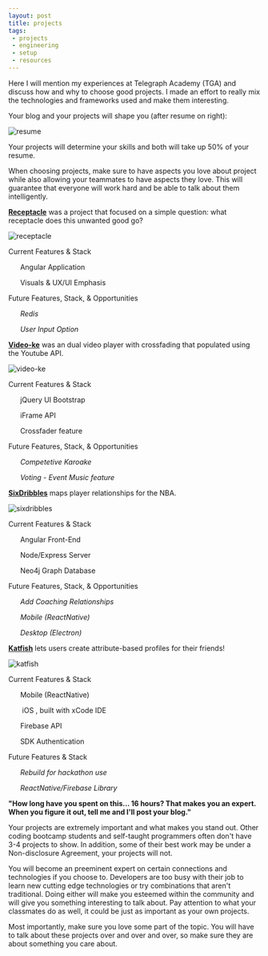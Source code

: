 ```yaml
---
layout: post
title: projects
tags:
 - projects
 - engineering
 - setup
 - resources
---
```


Here I will mention my experiences at Telegraph Academy (TGA) and discuss how and why to choose good projects. I made an effort to really mix the technologies and frameworks used and make them interesting.

Your blog and your projects will shape you (after resume on right):

<img src="resumes.png" alt="resume">

Your projects will determine your skills and both will take up 50% of your resume.

When choosing projects, make sure to have aspects you love about project while also allowing your teammates to have aspects they love. This will guarantee that everyone will work hard and be able to talk about them intelligently.

**<a href="http://receptacle-.herokuapp.com" target="_blank">Receptacle</a>** was a project that focused on a simple question: what receptacle does this unwanted good go?

<img src="receptacle.png" alt="receptacle">

Current Features & Stack

&nbsp; <i class="fa fa-check"></i> &nbsp; &nbsp; Angular Application

&nbsp; <i class="fa fa-check"></i> &nbsp; &nbsp; Visuals & UX/UI Emphasis

Future Features, Stack, & Opportunities

&nbsp; <i class="fa fa-thumb-tack"></i> &nbsp; &nbsp; *Redis*

&nbsp; <i class="fa fa-thumb-tack"></i> &nbsp; &nbsp; *User Input Option*

**<a href="http://video-ke.com" target="_blank">Video-ke</a>** was an dual video player with crossfading that populated using the Youtube API.

<img src="videoke.png" alt="video-ke">

Current Features & Stack

&nbsp; <i class="fa fa-check"></i> &nbsp; &nbsp; jQuery UI <i class="fa fa-twitter"></i> Bootstrap

&nbsp; <i class="fa fa-check"></i> &nbsp; &nbsp; <i class="fa fa-youtube"></i> iFrame API

&nbsp; <i class="fa fa-check"></i> &nbsp; &nbsp; Crossfader feature

Future Features, Stack, & Opportunities

&nbsp; <i class="fa fa-thumb-tack"></i> &nbsp; &nbsp; *Competetive Karoake*

&nbsp; <i class="fa fa-thumb-tack"></i> &nbsp; &nbsp; *Voting - Event Music feature*

**<a href="http://sixdribbles.com" target="_blank">SixDribbles</a>** maps player relationships for the NBA.

<img src="sixdribbles.png" alt="sixdribbles">

Current Features & Stack

&nbsp; <i class="fa fa-check"></i> &nbsp; &nbsp; Angular Front-End

&nbsp; <i class="fa fa-check"></i> &nbsp; &nbsp; Node/Express Server

&nbsp; <i class="fa fa-check"></i> &nbsp; &nbsp; Neo4j Graph Database **<a href="https://gist.github.com/jeremykendall/455ac49a71c3f26f1c49"><i class="fa fa-share-alt-square"></i></a>**

Future Features, Stack, & Opportunities

&nbsp; <i class="fa fa-thumb-tack"></i> &nbsp; &nbsp; *Add Coaching Relationships*

&nbsp; <i class="fa fa-thumb-tack"></i> &nbsp; &nbsp; *Mobile (ReactNative)*

&nbsp; <i class="fa fa-thumb-tack"></i> &nbsp; &nbsp; *Desktop <i class="fa fa-linux"></i> <i class="fa fa-apple"></i> <i class="fa fa-windows"></i> (Electron)*

**<a href="katfish.me" target="_blank">Katfish</a>** lets users create attribute-based profiles for their friends!

<img src="katfish.jpg" alt="katfish">

Current Features & Stack

&nbsp; <i class="fa fa-check"></i> &nbsp; &nbsp; Mobile (ReactNative)

&nbsp; &nbsp; &nbsp; &nbsp;iOS <i class="fa fa-apple"></i>, built with xCode IDE

&nbsp; <i class="fa fa-check"></i> &nbsp; &nbsp;  Firebase API **<a href="https://disqus.com/by/chrissalam/"><i class="fa fa-database"></i></a>**

&nbsp; <i class="fa fa-check"></i> &nbsp; &nbsp;<i class="fa fa-facebook-square"></i> SDK Authentication

Future Features & Stack

&nbsp; <i class="fa fa-thumb-tack"></i> &nbsp; &nbsp; *Rebuild for hackathon use*

&nbsp; <i class="fa fa-thumb-tack"></i> &nbsp; &nbsp; *ReactNative/Firebase <i class="fa fa-database"></i> Library*

**"How long have you spent on this... 16 hours? That makes you an expert. When you figure it out, tell me and I'll post your blog."**

Your projects are extremely important and what makes you stand out. Other coding bootcamp students and self-taught programmers often don't have 3-4 projects to show. In addition, some of their best work may be under a Non-disclosure Agreement, your projects will not.

You will become an preeminent expert on certain connections and technologies if you choose to. Developers are too busy with their job to learn new cutting edge technologies or try combinations that aren't traditional. Doing either will make you esteemed within the community and will give you something interesting to talk about. Pay attention to what your classmates do as well, it could be just as important as your own projects.

Most importantly, make sure you love some part of the topic. You will have to talk about these projects over and over and over, so make sure they are about something you care about.
